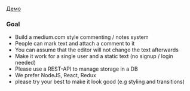 [Демо](https://medium-popover.herokuapp.com/medium)

### Goal
+ Build a medium.com style commenting / notes system
+ People can mark text and attach a comment to it
+ You can assume that the editor will not change the text afterwards
+ Make it work for a single user and a static text (no signup / login needed)
+ Please use a REST-API to manage storage in a DB
+ We prefer NodeJS, React, Redux
+ please try your best to make it look good (e.g styling and transitions)